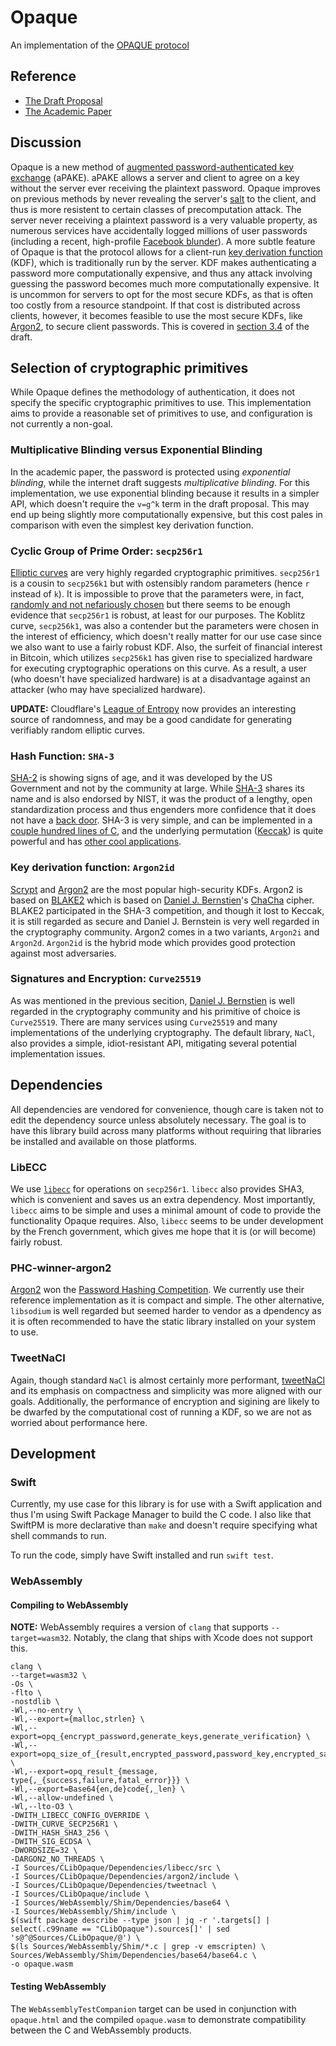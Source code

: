 # Opaque 

An implementation of the [OPAQUE protocol](https://tools.ietf.org/html/draft-krawczyk-cfrg-opaque-00)

## Reference

* [The Draft Proposal](https://tools.ietf.org/html/draft-krawczyk-cfrg-opaque-00)
* [The Academic Paper](https://eprint.iacr.org/2018/163.pdf)

## Discussion

Opaque is a new method of [augmented password-authenticated key exchange](https://en.wikipedia.org/wiki/Password-authenticated_key_agreement) (aPAKE). aPAKE allows a server and client to agree on a key without the server ever receiving the plaintext password. Opaque improves on previous methods by never revealing the server's [salt](https://en.wikipedia.org/wiki/Salt_(cryptography)) to the client, and thus is more resistent to certain classes of precomputation attack. The server never receiving a plaintext password is a very valuable property, as numerous services have accidentally logged millions of user passwords (including a recent, high-profile [Facebook blunder](https://krebsonsecurity.com/2019/03/facebook-stored-hundreds-of-millions-of-user-passwords-in-plain-text-for-years/)).
A more subtle feature of Opaque is that the protocol allows for a client-run [key derivation function](https://en.wikipedia.org/wiki/Key_derivation_function) (KDF), which is traditionally run by the server. KDF makes authenticating a password more computationally expensive, and thus any attack involving guessing the password becomes much more computationally expensive. It is uncommon for servers to opt for the most secure KDFs, as that is often too costly from a resource standpoint. If that cost is distributed across clients, however, it becomes feasible to use the most secure KDFs, like [Argon2](https://en.wikipedia.org/wiki/Argon2), to secure client passwords. This is covered in [section 3.4](https://tools.ietf.org/html/draft-krawczyk-cfrg-opaque-00#section-3.4) of the draft.

## Selection of cryptographic primitives

While Opaque defines the methodology of authentication, it does not specify the specific cryptographic primitives to use. This implementation aims to provide a reasonable set of primitives to use, and configuration is not currently a non-goal.

### Multiplicative Blinding versus Exponential Blinding

In the academic paper, the password is protected using _exponential blinding_, while the internet draft suggests _multiplicative blinding_. For this implementation, we use exponential blinding because it results in a simpler API, which doesn't require the `v=g^k` term in the draft proposal. This may end up being slightly more computationally expensive, but this cost pales in comparison with even the simplest key derivation function.

### Cyclic Group of Prime Order: `secp256r1`

[Elliptic curves](https://en.wikipedia.org/wiki/Elliptic-curve_cryptography) are very highly regarded cryptographic primitives. `secp256r1` is a cousin to `secp256k1` but with ostensibly random parameters (hence `r` instead of `k`). It is impossible to prove that the parameters were, in fact, [randomly and not nefariously chosen](https://crypto.stackexchange.com/questions/18965/is-secp256r1-more-secure-than-secp256k1) but there seems to be enough evidence that `secp256r1` is robust, at least for our purposes. The Koblitz curve, `secp256k1`, was also a contender but the parameters were chosen in the interest of efficiency, which doesn't really matter for our use case since we also want to use a fairly robust KDF. Also, the surfeit of financial interest in Bitcoin, which utilizes `secp256k1` has given rise to specialized hardware for executing cryptographic operations on this curve. As a result, a user (who doesn't have specialized hardware) is at a disadvantage against an attacker (who may have specialized hardware).

**UPDATE:** Cloudflare's [League of Entropy](https://www.cloudflare.com/leagueofentropy/) now provides an interesting source of randomness, and may be a good candidate for generating verifiably random elliptic curves.

### Hash Function: `SHA-3`

[SHA-2](https://en.wikipedia.org/wiki/SHA-2) is showing signs of age, and it was developed by the US Government and not by the community at large. While [SHA-3](https://en.wikipedia.org/wiki/SHA-3) shares its name and is also endorsed by NIST, it was the product of a lengthy, open standardization process and thus engenders more confidence that it does not have a [back door](https://en.wikipedia.org/wiki/Backdoor_(computing)). SHA-3 is very simple, and can be implemented in a [couple hundred lines of C](https://github.com/mjosaarinen/tiny_sha3/blob/master/sha3.c), and the underlying permutation ([Keccak](https://keccak.team)) is quite powerful and has [other cool applications](https://www.nccgroup.trust/us/about-us/newsroom-and-events/blog/2018/august/introducing-disco/).

### Key derivation function: `Argon2id`

[Scrypt](https://en.wikipedia.org/wiki/Scrypt) and [Argon2](https://en.wikipedia.org/wiki/Argon2) are the most popular high-security KDFs. Argon2 is based on [BLAKE2](https://en.wikipedia.org/wiki/BLAKE_(hash_function)#BLAKE2) which is based on [Daniel J. Bernstien](https://en.wikipedia.org/wiki/Daniel_J._Bernstein)'s [ChaCha](https://en.wikipedia.org/wiki/Salsa20#ChaCha_variant) cipher. BLAKE2 participated in the SHA-3 competition, and though it lost to Keccak, it is still regarded as secure and Daniel J. Bernstein is very well regarded in the cryptography community.
Argon2 comes in a two variants, `Argon2i` and `Argon2d`. `Argon2id` is the hybrid mode which provides good protection against most adversaries. 

### Signatures and Encryption: `Curve25519`

As was mentioned in the previous secition, [Daniel J. Bernstien](https://en.wikipedia.org/wiki/Daniel_J._Bernstein) is well regarded in the cryptography community and his primitive of choice is `Curve25519`. There are many services using `Curve25519` and many implementations of the underlying cryptography. The default library, `NaCl`, also provides a simple, idiot-resistant API, mitigating several potential implementation issues.

## Dependencies 

All dependencies are vendored for convenience, though care is taken not to edit the dependency source unless absolutely necessary. The goal is to have this library build across many platforms without requiring that libraries be installed and available on those platforms.

### LibECC

We use [`libecc`](https://github.com/ANSSI-FR/libecc) for operations on `secp256r1`.  `libecc` also provides SHA3, which is convenient and saves us an extra dependency. Most importantly, `libecc` aims to be simple and uses a minimal amount of code to provide the functionality Opaque requires. Also, `libecc` seems to be under development by the French government, which gives me hope that it is (or will become) fairly robust.

### PHC-winner-argon2

[Argon2](https://github.com/P-H-C/phc-winner-argon2) won the [Password Hashing Competition](https://password-hashing.net). We currently use their reference implementation as it is compact and simple. The other alternative, `libsodium` is well regarded but seemed harder to vendor as a dpendency as it is often recommended to have the static library installed on your system to use.

### TweetNaCl

Again, though standard `NaCl` is almost certainly more performant, [tweetNaCl](https://tweetnacl.cr.yp.to) and its emphasis on compactness and simplicity was more aligned with our goals. Additionally, the performance of encryption and sigining are likely to be dwarfed by the computational cost of running a KDF, so we are not as worried about performance here.

## Development

### Swift

Currently, my use case for this library is for use with a Swift application and thus I'm using Swift Package Manager to build the C code. I also like that SwiftPM is more declarative than `make` and doesn't require specifying what shell commands to run.

To run the code, simply have Swift installed and run `swift test`. 

### WebAssembly

#### Compiling to WebAssembly

**NOTE:** WebAssembly requires a version of `clang` that supports  `--target=wasm32`. Notably, the clang that ships with Xcode does not support this. 

```
clang \
--target=wasm32 \
-Os \
-flto \
-nostdlib \
-Wl,--no-entry \
-Wl,--export={malloc,strlen} \
-Wl,--export=opq_{encrypt_password,generate_keys,generate_verification} \
-Wl,--export=opq_size_of_{result,encrypted_password,password_key,encrypted_salted_password,encrypted_private_key,public_key,verification_nonce,verification} \
-Wl,--export=opq_result_{message, type{,_{success,failure,fatal_error}}} \
-Wl,--export=Base64{en,de}code{,_len} \
-Wl,--allow-undefined \
-Wl,--lto-O3 \
-DWITH_LIBECC_CONFIG_OVERRIDE \
-DWITH_CURVE_SECP256R1 \
-DWITH_HASH_SHA3_256 \
-DWITH_SIG_ECDSA \
-DWORDSIZE=32 \
-DARGON2_NO_THREADS \
-I Sources/CLibOpaque/Dependencies/libecc/src \
-I Sources/CLibOpaque/Dependencies/argon2/include \
-I Sources/CLibOpaque/Dependencies/tweetnacl \
-I Sources/CLibOpaque/include \
-I Sources/WebAssembly/Shim/Dependencies/base64 \
-I Sources/WebAssembly/Shim/include \
$(swift package describe --type json | jq -r '.targets[] | select(.c99name == "CLibOpaque").sources[]' | sed 's@^@Sources/CLibOpaque/@') \
$(ls Sources/WebAssembly/Shim/*.c | grep -v emscripten) \
Sources/WebAssembly/Shim/Dependencies/base64/base64.c \
-o opaque.wasm
```

#### Testing WebAssembly

The `WebAssemblyTestCompanion` target can be used in conjunction with `opaque.html` and the compiled `opaque.wasm` to demonstrate compatibility between the C and WebAssembly products.

